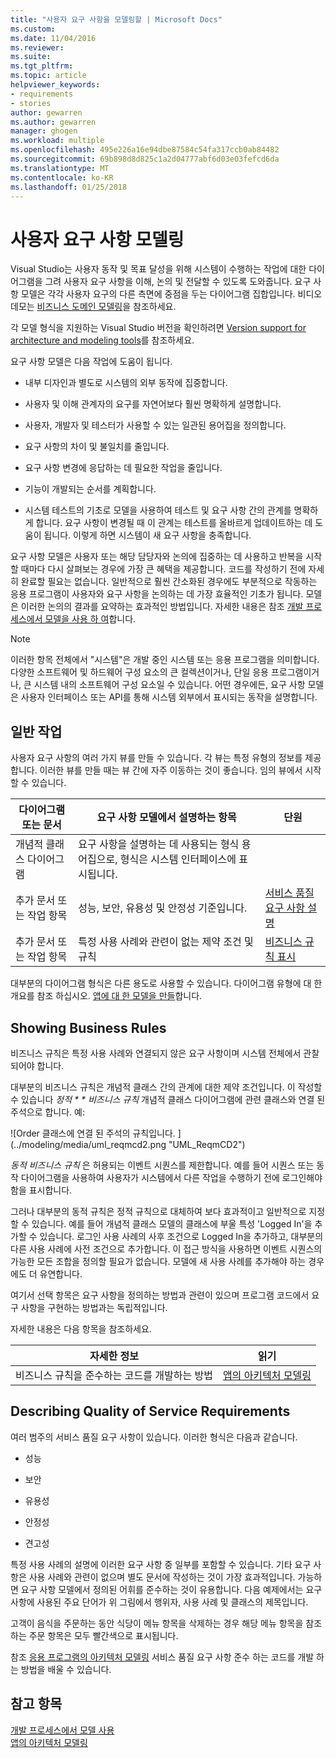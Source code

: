 ```yaml
---
title: "사용자 요구 사항을 모델링할 | Microsoft Docs"
ms.custom: 
ms.date: 11/04/2016
ms.reviewer: 
ms.suite: 
ms.tgt_pltfrm: 
ms.topic: article
helpviewer_keywords:
- requirements
- stories
author: gewarren
ms.author: gewarren
manager: ghogen
ms.workload: multiple
ms.openlocfilehash: 495e226a16e94dbe87584c54fa317ccb0ab84482
ms.sourcegitcommit: 69b898d8d825c1a2d04777abf6d03e03fefcd6da
ms.translationtype: MT
ms.contentlocale: ko-KR
ms.lasthandoff: 01/25/2018
---
```

# <a name="model-user-requirements"></a>사용자 요구 사항 모델링

Visual Studio는 사용자 동작 및 목표 달성을 위해 시스템이 수행하는 작업에 대한 다이어그램을 그려 사용자 요구 사항을 이해, 논의 및 전달할 수 있도록 도와줍니다. 요구 사항 모델은 각각 사용자 요구의 다른 측면에 중점을 두는 다이어그램 집합입니다. 비디오 데모는 [비즈니스 도메인 모델링](http://channel9.msdn.com/posts/clinted/UML-with-VS-2010-Part-3-Modeling-the-Business-Domain/)을 참조하세요.  
  
 각 모델 형식을 지원하는 Visual Studio 버전을 확인하려면 [Version support for architecture and modeling tools](../modeling/what-s-new-for-design-in-visual-studio.md#VersionSupport)를 참조하세요.  
  
 요구 사항 모델은 다음 작업에 도움이 됩니다.  
  
-   내부 디자인과 별도로 시스템의 외부 동작에 집중합니다.  
  
-   사용자 및 이해 관계자의 요구를 자연어보다 훨씬 명확하게 설명합니다.  
  
-   사용자, 개발자 및 테스터가 사용할 수 있는 일관된 용어집을 정의합니다.  
  
-   요구 사항의 차이 및 불일치를 줄입니다.  
  
-   요구 사항 변경에 응답하는 데 필요한 작업을 줄입니다.  
  
-   기능이 개발되는 순서를 계획합니다.  
  
-   시스템 테스트의 기초로 모델을 사용하여 테스트 및 요구 사항 간의 관계를 명확하게 합니다. 요구 사항이 변경될 때 이 관계는 테스트를 올바르게 업데이트하는 데 도움이 됩니다. 이렇게 하면 시스템이 새 요구 사항을 충족합니다.  
  
 요구 사항 모델은 사용자 또는 해당 담당자와 논의에 집중하는 데 사용하고 반복을 시작할 때마다 다시 살펴보는 경우에 가장 큰 혜택을 제공합니다. 코드를 작성하기 전에 자세히 완료할 필요는 없습니다. 일반적으로 훨씬 간소화된 경우에도 부분적으로 작동하는 응용 프로그램이 사용자와 요구 사항을 논의하는 데 가장 효율적인 기초가 됩니다. 모델은 이러한 논의의 결과를 요약하는 효과적인 방법입니다. 자세한 내용은 참조 [개발 프로세스에서 모델을 사용 하 여](../modeling/use-models-in-your-development-process.md)합니다.  
  
> [!NOTE]
> 이러한 항목 전체에서 "시스템"은 개발 중인 시스템 또는 응용 프로그램을 의미합니다. 다양한 소프트웨어 및 하드웨어 구성 요소의 큰 컬렉션이거나, 단일 응용 프로그램이거나, 큰 시스템 내의 소프트웨어 구성 요소일 수 있습니다. 어떤 경우에든, 요구 사항 모델은 사용자 인터페이스 또는 API를 통해 시스템 외부에서 표시되는 동작을 설명합니다.  
  
## <a name="common-tasks"></a>일반 작업

사용자 요구 사항의 여러 가지 뷰를 만들 수 있습니다.  각 뷰는 특정 유형의 정보를 제공합니다.  이러한 뷰를 만들 때는 뷰 간에 자주 이동하는 것이 좋습니다. 임의 뷰에서 시작할 수 있습니다.  
  
|다이어그램 또는 문서|요구 사항 모델에서 설명하는 항목|단원|  
|-------------------------|-----------------------------------------------|-------------|  
|개념적 클래스 다이어그램|요구 사항을 설명하는 데 사용되는 형식 용어집으로, 형식은 시스템 인터페이스에 표시됩니다.||  
|추가 문서 또는 작업 항목|성능, 보안, 유용성 및 안정성 기준입니다.|[서비스 품질 요구 사항 설명](#QoSRequirements)|  
|추가 문서 또는 작업 항목|특정 사용 사례와 관련이 없는 제약 조건 및 규칙|[비즈니스 규칙 표시](#BusinessRules)|  
  
 대부분의 다이어그램 형식은 다른 용도로 사용할 수 있습니다. 다이어그램 유형에 대 한 개요를 참조 하십시오. [앱에 대 한 모델을 만들](../modeling/create-models-for-your-app.md)합니다.
  
##  <a name="BusinessRules"></a> Showing Business Rules

비즈니스 규칙은 특정 사용 사례와 연결되지 않은 요구 사항이며 시스템 전체에서 관찰되어야 합니다.  
  
 대부분의 비즈니스 규칙은 개념적 클래스 간의 관계에 대한 제약 조건입니다. 이 작성할 수 있습니다 *정적 * * 비즈니스 규칙* 개념적 클래스 다이어그램에 관련 클래스와 연결 된 주석으로 합니다. 예:  
  
 ![Order 클래스에 연결 된 주석의 규칙입니다. ] (../modeling/media/uml_reqmcd2.png "UML_ReqmCD2")  
  
 *동적 비즈니스 규칙* 은 허용되는 이벤트 시퀀스를 제한합니다. 예를 들어 시퀀스 또는 동작 다이어그램을 사용하여 사용자가 시스템에서 다른 작업을 수행하기 전에 로그인해야 함을 표시합니다.  
  
 그러나 대부분의 동적 규칙은 정적 규칙으로 대체하여 보다 효과적이고 일반적으로 지정할 수 있습니다. 예를 들어 개념적 클래스 모델의 클래스에 부울 특성 'Logged In'을 추가할 수 있습니다. 로그인 사용 사례의 사후 조건으로 Logged In을 추가하고, 대부분의 다른 사용 사례에 사전 조건으로 추가합니다. 이 접근 방식을 사용하면 이벤트 시퀀스의 가능한 모든 조합을 정의할 필요가 없습니다. 모델에 새 사용 사례를 추가해야 하는 경우에도 더 유연합니다.  
  
 여기서 선택 항목은 요구 사항을 정의하는 방법과 관련이 있으며 프로그램 코드에서 요구 사항을 구현하는 방법과는 독립적입니다.  
  
 자세한 내용은 다음 항목을 참조하세요.  
  
|자세한 정보|읽기|  
|--------------------|----------|  
|비즈니스 규칙을 준수하는 코드를 개발하는 방법|[앱의 아키텍처 모델링](../modeling/model-your-app-s-architecture.md)|  
  
##  <a name="QoSRequirements"></a> Describing Quality of Service Requirements

여러 범주의 서비스 품질 요구 사항이 있습니다. 이러한 형식은 다음과 같습니다.  
  
-   성능  
  
-   보안  
  
-   유용성  
  
-   안정성  
  
-   견고성  
  
특정 사용 사례의 설명에 이러한 요구 사항 중 일부를 포함할 수 있습니다. 기타 요구 사항은 사용 사례와 관련이 없으며 별도 문서에 작성하는 것이 가장 효과적입니다. 가능하면 요구 사항 모델에서 정의된 어휘를 준수하는 것이 유용합니다. 다음 예제에서는 요구 사항에 사용된 주요 단어가 위 그림에서 행위자, 사용 사례 및 클래스의 제목입니다.

고객이 음식을 주문하는 동안 식당이 메뉴 항목을 삭제하는 경우 해당 메뉴 항목을 참조하는 주문 항목은 모두 빨간색으로 표시됩니다.

참조 [응용 프로그램의 아키텍처 모델링](../modeling/model-your-app-s-architecture.md) 서비스 품질 요구 사항 준수 하는 코드를 개발 하는 방법을 배울 수 있습니다.

## <a name="see-also"></a>참고 항목

[개발 프로세스에서 모델 사용](../modeling/use-models-in-your-development-process.md)  
[앱의 아키텍처 모델링](../modeling/model-your-app-s-architecture.md)

